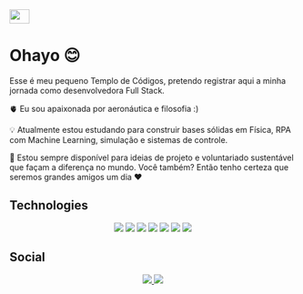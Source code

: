 
<div style="display: inline_block">
  
  <img aling=center height=25 width=35 src="https://cdn.jsdelivr.net/gh/devicons/devicon@latest/icons/python/python-original.svg" />
                       
</div>

# Ohayo 😊

Esse é meu pequeno Templo de Códigos, pretendo registrar aqui a minha jornada como desenvolvedora Full Stack.

🫀 Eu sou apaixonada por aeronáutica e filosofia :)

💡 Atualmente estou estudando para construir bases sólidas em Física, RPA com Machine Learning, simulação e sistemas de controle. 

🧠 Estou sempre disponível para ideias de projeto e voluntariado sustentável que façam a diferença no mundo. Você também? Então tenho certeza que seremos grandes amigos um dia ❤️

 ## Technologies

<div style="text-align: center;">
  <a>
    <img src="https://img.shields.io/badge/Python-14354C?style=for-the-badge&logo=python&logoColor=white" style="display: inline-block;">
  </a>

   <a>
    <img src="https://img.shields.io/badge/Flask-000000?style=for-the-badge&logo=flask&logoColor=white" style="display: inline-block;">
  </a>

  <a>
    <img src="https://img.shields.io/badge/JavaScript-323330?style=for-the-badge&logo=javascript&logoColor=F7DF1E" style="display: inline-block;">
  </a>

   <a>
    <img src="https://img.shields.io/badge/PHP-777BB4?style=for-the-badge&logo=php&logoColor=white" style="display: inline-block;">
  </a>

  <a>
    <img src="https://img.shields.io/badge/Java-ED8B00?style=for-the-badge&logo=openjdk&logoColor=white" style="display: inline-block;">
  </a>

  <a>
    <img src="https://img.shields.io/badge/HTML5-E34F26?style=for-the-badge&logo=html5&logoColor=white" style="display: inline-block;">
  </a>

   <a>
    <img src="https://img.shields.io/badge/CSS3-1572B6?style=for-the-badge&logo=css3&logoColor=white" style="display: inline-block;">
  </a>

  
  
</div>


 ## Social    

<div style="text-align: center;">
  <a href="https://www.youtube.com/@athenascode">
    <img src="https://img.shields.io/badge/YouTube-FF0000?style=for-the-badge&logo=youtube&logoColor=white" style="display: inline-block;">
  </a>

  <a href="https://www.linkedin.com/in/karen-gabriella-579843267/">
    <img src="https://img.shields.io/badge/LinkedIn-0077B5?style=for-the-badge&logo=linkedin&logoColor=white" style="display: inline-block;">
  </a>
</div>



